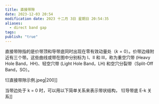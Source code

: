 ```yaml
---
title: 直接带隙
date: 2023-12-03 20:54
modification date: 2023 十二月 3日 星期日 20:54:35
aliases:
  - direct band gap
tags: 
publish: "true"
---
```

直接带隙指的是价带顶和导带底同时出现在零有效动量处（$k = 0$）。价带边缘附近有三个带。这些曲线或带在图中分别标为 I、II 和 III，称为重空穴带 (Heavy Hole Band，HH)、轻空穴带 (Light Hole Band，LH) 和空穴分裂带（Split-Off Band，SO）。

![[直接带隙示例.jpeg|200]]

当带边处于 k = 0 时，可以用以下简单关系来表示带状结构，
![[导带底 E-k 关系]]
